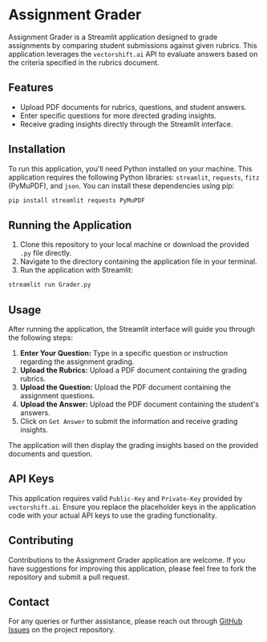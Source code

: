 # Assignment Grader

Assignment Grader is a Streamlit application designed to grade assignments by comparing student submissions against given rubrics. This application leverages the `vectorshift.ai` API to evaluate answers based on the criteria specified in the rubrics document.

## Features

- Upload PDF documents for rubrics, questions, and student answers.
- Enter specific questions for more directed grading insights.
- Receive grading insights directly through the Streamlit interface.

## Installation

To run this application, you'll need Python installed on your machine. This application requires the following Python libraries: `streamlit`, `requests`, `fitz` (PyMuPDF), and `json`. You can install these dependencies using pip:

```bash
pip install streamlit requests PyMuPDF
```

## Running the Application

1. Clone this repository to your local machine or download the provided `.py` file directly.
2. Navigate to the directory containing the application file in your terminal.
3. Run the application with Streamlit:

```bash
streamlit run Grader.py
```

## Usage

After running the application, the Streamlit interface will guide you through the following steps:

1. **Enter Your Question:** Type in a specific question or instruction regarding the assignment grading.
2. **Upload the Rubrics:** Upload a PDF document containing the grading rubrics.
3. **Upload the Question:** Upload the PDF document containing the assignment questions.
4. **Upload the Answer:** Upload the PDF document containing the student's answers.
5. Click on `Get Answer` to submit the information and receive grading insights.

The application will then display the grading insights based on the provided documents and question.

## API Keys

This application requires valid `Public-Key` and `Private-Key` provided by `vectorshift.ai`. Ensure you replace the placeholder keys in the application code with your actual API keys to use the grading functionality.

## Contributing

Contributions to the Assignment Grader application are welcome. If you have suggestions for improving this application, please feel free to fork the repository and submit a pull request.

## Contact

For any queries or further assistance, please reach out through [GitHub Issues](https://github.com/SavaniSawaikar/HackLondon/issues) on the project repository.
